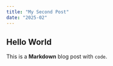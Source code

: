 ```yaml
---
title: "My Second Post"
date: "2025-02"
---
```


## Hello World

This is a **Markdown** blog post with `code`.
